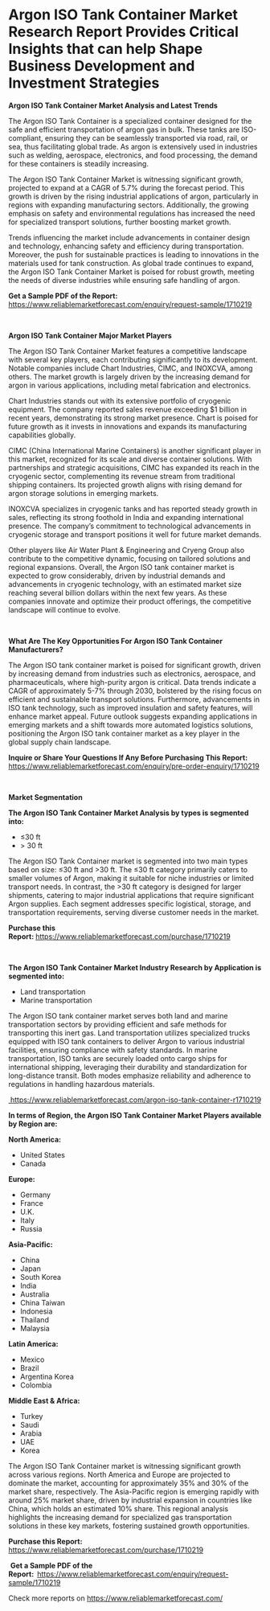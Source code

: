 <p><h1>Argon ISO Tank Container Market Research Report Provides Critical Insights that can help Shape Business Development and Investment Strategies</h1></p><p><strong>Argon ISO Tank Container Market Analysis and Latest Trends</strong></p>
<p><p>The Argon ISO Tank Container is a specialized container designed for the safe and efficient transportation of argon gas in bulk. These tanks are ISO-compliant, ensuring they can be seamlessly transported via road, rail, or sea, thus facilitating global trade. As argon is extensively used in industries such as welding, aerospace, electronics, and food processing, the demand for these containers is steadily increasing.</p><p>The Argon ISO Tank Container Market is witnessing significant growth, projected to expand at a CAGR of 5.7% during the forecast period. This growth is driven by the rising industrial applications of argon, particularly in regions with expanding manufacturing sectors. Additionally, the growing emphasis on safety and environmental regulations has increased the need for specialized transport solutions, further boosting market growth.</p><p>Trends influencing the market include advancements in container design and technology, enhancing safety and efficiency during transportation. Moreover, the push for sustainable practices is leading to innovations in the materials used for tank construction. As global trade continues to expand, the Argon ISO Tank Container Market is poised for robust growth, meeting the needs of diverse industries while ensuring safe handling of argon.</p></p>
<p><strong>Get a Sample PDF of the Report:&nbsp;</strong> <a href="https://www.reliablemarketforecast.com/enquiry/request-sample/1710219?utm_campaign=3126&utm_medium=2&utm_source=Github&utm_content=ia&utm_term=27032025&utm_id=argon-iso-tank-container">https://www.reliablemarketforecast.com/enquiry/request-sample/1710219</a></p>
<p>&nbsp;</p>
<p><strong>Argon ISO Tank Container Major Market Players</strong></p>
<p><p>The Argon ISO Tank Container Market features a competitive landscape with several key players, each contributing significantly to its development. Notable companies include Chart Industries, CIMC, and INOXCVA, among others. The market growth is largely driven by the increasing demand for argon in various applications, including metal fabrication and electronics.</p><p>Chart Industries stands out with its extensive portfolio of cryogenic equipment. The company reported sales revenue exceeding $1 billion in recent years, demonstrating its strong market presence. Chart is poised for future growth as it invests in innovations and expands its manufacturing capabilities globally.</p><p>CIMC (China International Marine Containers) is another significant player in this market, recognized for its scale and diverse container solutions. With partnerships and strategic acquisitions, CIMC has expanded its reach in the cryogenic sector, complementing its revenue stream from traditional shipping containers. Its projected growth aligns with rising demand for argon storage solutions in emerging markets.</p><p>INOXCVA specializes in cryogenic tanks and has reported steady growth in sales, reflecting its strong foothold in India and expanding international presence. The company’s commitment to technological advancements in cryogenic storage and transport positions it well for future market demands.</p><p>Other players like Air Water Plant & Engineering and Cryeng Group also contribute to the competitive dynamic, focusing on tailored solutions and regional expansions. Overall, the Argon ISO tank container market is expected to grow considerably, driven by industrial demands and advancements in cryogenic technology, with an estimated market size reaching several billion dollars within the next few years. As these companies innovate and optimize their product offerings, the competitive landscape will continue to evolve.</p></p>
<p>&nbsp;</p>
<p><strong>What Are The Key Opportunities For Argon ISO Tank Container Manufacturers?</strong></p>
<p><p>The Argon ISO tank container market is poised for significant growth, driven by increasing demand from industries such as electronics, aerospace, and pharmaceuticals, where high-purity argon is critical. Data trends indicate a CAGR of approximately 5-7% through 2030, bolstered by the rising focus on efficient and sustainable transport solutions. Furthermore, advancements in ISO tank technology, such as improved insulation and safety features, will enhance market appeal. Future outlook suggests expanding applications in emerging markets and a shift towards more automated logistics solutions, positioning the Argon ISO tank container market as a key player in the global supply chain landscape.</p></p>
<p><strong>Inquire or Share Your Questions If Any Before Purchasing This Report:</strong> <a href="https://www.reliablemarketforecast.com/enquiry/pre-order-enquiry/1710219?utm_campaign=3126&utm_medium=2&utm_source=Github&utm_content=ia&utm_term=27032025&utm_id=argon-iso-tank-container">https://www.reliablemarketforecast.com/enquiry/pre-order-enquiry/1710219</a></p>
<p>&nbsp;</p>
<p><strong>Market Segmentation</strong></p>
<p><strong>The Argon ISO Tank Container Market Analysis by types is segmented into:</strong></p>
<p><ul><li>≤30 ft</li><li>> 30 ft</li></ul></p>
<p><p>The Argon ISO Tank Container market is segmented into two main types based on size: ≤30 ft and >30 ft. The ≤30 ft category primarily caters to smaller volumes of Argon, making it suitable for niche industries or limited transport needs. In contrast, the >30 ft category is designed for larger shipments, catering to major industrial applications that require significant Argon supplies. Each segment addresses specific logistical, storage, and transportation requirements, serving diverse customer needs in the market.</p></p>
<p><strong>Purchase this Report:&nbsp;</strong><a href="https://www.reliablemarketforecast.com/purchase/1710219?utm_campaign=3126&utm_medium=2&utm_source=Github&utm_content=ia&utm_term=27032025&utm_id=argon-iso-tank-container">https://www.reliablemarketforecast.com/purchase/1710219</a></p>
<p>&nbsp;</p>
<p><strong>The Argon ISO Tank Container Market Industry Research by Application is segmented into:</strong></p>
<p><ul><li>Land transportation</li><li>Marine transportation</li></ul></p>
<p><p>The Argon ISO tank container market serves both land and marine transportation sectors by providing efficient and safe methods for transporting this inert gas. Land transportation utilizes specialized trucks equipped with ISO tank containers to deliver Argon to various industrial facilities, ensuring compliance with safety standards. In marine transportation, ISO tanks are securely loaded onto cargo ships for international shipping, leveraging their durability and standardization for long-distance transit. Both modes emphasize reliability and adherence to regulations in handling hazardous materials.</p></p>
<p><a href="https://www.reliablemarketforecast.com/argon-iso-tank-container-r1710219?utm_campaign=3126&utm_medium=2&utm_source=Github&utm_content=ia&utm_term=27032025&utm_id=argon-iso-tank-container">&nbsp;https://www.reliablemarketforecast.com/argon-iso-tank-container-r1710219</a></p>
<p><strong>In terms of Region, the Argon ISO Tank Container Market Players available by Region are:</strong></p>
<p>
    <p> <strong> North America: </strong>
        <ul>
            <li>United States</li>
            <li>Canada</li>
        </ul>
        </p> 
    <p> <strong> Europe: </strong>
        <ul>
            <li>Germany</li>
            <li>France</li>
            <li>U.K.</li>
            <li>Italy</li>
            <li>Russia</li>
        </ul>
        </p> 
    <p> <strong> Asia-Pacific: </strong>
        <ul>
            <li>China</li>
            <li>Japan</li>
            <li>South Korea</li>
            <li>India</li>
            <li>Australia</li>
            <li>China Taiwan</li>
            <li>Indonesia</li>
            <li>Thailand</li>
            <li>Malaysia</li>
        </ul>
        </p> 
    <p> <strong> Latin America: </strong>
        <ul>
            <li>Mexico</li>
            <li>Brazil</li>
            <li>Argentina Korea</li>
            <li>Colombia</li>
        </ul>
        </p> 
    <p> <strong> Middle East & Africa: </strong>
        <ul>
            <li>Turkey</li>
            <li>Saudi</li>
            <li>Arabia</li>
            <li>UAE</li>
            <li>Korea</li>
        </ul>
    </p>
    </p>
<p><p>The Argon ISO Tank Container market is witnessing significant growth across various regions. North America and Europe are projected to dominate the market, accounting for approximately 35% and 30% of the market share, respectively. The Asia-Pacific region is emerging rapidly with around 25% market share, driven by industrial expansion in countries like China, which holds an estimated 10% share. This regional analysis highlights the increasing demand for specialized gas transportation solutions in these key markets, fostering sustained growth opportunities.</p></p>
<p><strong>Purchase this Report: </strong><a href="https://www.reliablemarketforecast.com/purchase/1710219?utm_campaign=3126&utm_medium=2&utm_source=Github&utm_content=ia&utm_term=27032025&utm_id=argon-iso-tank-container">https://www.reliablemarketforecast.com/purchase/1710219</a></p>
<p>&nbsp;<strong>Get a Sample PDF of the Report:&nbsp;&nbsp;</strong><a href="https://www.reliablemarketforecast.com/enquiry/request-sample/1710219?utm_campaign=3126&utm_medium=2&utm_source=Github&utm_content=ia&utm_term=27032025&utm_id=argon-iso-tank-container">https://www.reliablemarketforecast.com/enquiry/request-sample/1710219</a></p>
<p><strong></strong></p>
<p>Check more reports on <a href="https://www.reliablemarketforecast.com/?utm_campaign=3126&utm_medium=2&utm_source=Github&utm_content=ia&utm_term=27032025&utm_id=argon-iso-tank-container">https://www.reliablemarketforecast.com/</a></p>
